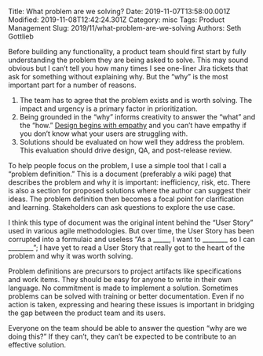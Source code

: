 Title: What problem are we solving?
Date: 2019-11-07T13:58:00.001Z
Modified: 2019-11-08T12:42:24.301Z
Category: misc
Tags: Product Management
Slug: 2019/11/what-problem-are-we-solving
Authors: Seth Gottlieb

Before building any functionality, a product team should first start by fully understanding the problem they are being asked to solve. This may sound obvious but I can’t tell you how many times I see one-liner Jira tickets that ask for something without explaining why. But the “why” is the most important part for a number of reasons.

1.   The team has to agree that the problem exists and is worth solving. The impact and urgency is a primary factor in prioritization.
2.   Being grounded in the “why” informs creativity to answer the “what” and the “how.” [Design begins with empathy](https://www.interaction-design.org/literature/article/design-thinking-getting-started-with-empathy) and you can’t have empathy if you don’t know what your users are struggling with.
3.   Solutions should be evaluated on how well they address the problem. This evaluation should drive design, QA, and post-release review.

To help people focus on the problem, I use a simple tool that I call a “problem definition.” This is a document (preferably a wiki page) that describes the problem and why it is important: inefficiency, risk, etc. There is also a section for proposed solutions where the author can suggest their ideas. The problem definition then becomes a focal point for clarification and learning. Stakeholders can ask questions to explore the use case. 

I think this type of document was the original intent behind the “User Story” used in various agile methodologies. But over time, the User Story has been corrupted into a formulaic and useless “As a \_\_\_\_\_, I want to \_\_\_\_\_\_\_\_ so I can \_\_\_\_\_\_\_\_”; I have yet to read a User Story that really got to the heart of the problem and why it was worth solving.

Problem definitions are precursors to project artifacts like specifications and work items. They should be easy for anyone to write in their own language. No commitment is made to implement a solution. Sometimes problems can be solved with training or better documentation. Even if no action is taken, expressing and hearing these issues is important in bridging the gap between the product team and its users.

Everyone on the team should be able to answer the question “why are we doing this?” If they can’t, they can’t be expected to be contribute to an effective solution.
